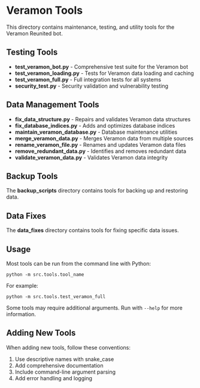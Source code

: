 # Veramon Tools

This directory contains maintenance, testing, and utility tools for the Veramon Reunited bot.

## Testing Tools

- **test_veramon_bot.py** - Comprehensive test suite for the Veramon bot
- **test_veramon_loading.py** - Tests for Veramon data loading and caching
- **test_veramon_full.py** - Full integration tests for all systems
- **security_test.py** - Security validation and vulnerability testing

## Data Management Tools

- **fix_data_structure.py** - Repairs and validates Veramon data structures
- **fix_database_indices.py** - Adds and optimizes database indices
- **maintain_veramon_database.py** - Database maintenance utilities
- **merge_veramon_data.py** - Merges Veramon data from multiple sources
- **rename_veramon_file.py** - Renames and updates Veramon data files
- **remove_redundant_data.py** - Identifies and removes redundant data
- **validate_veramon_data.py** - Validates Veramon data integrity

## Backup Tools

The **backup_scripts** directory contains tools for backing up and restoring data.

## Data Fixes

The **data_fixes** directory contains tools for fixing specific data issues.

## Usage

Most tools can be run from the command line with Python:

```
python -m src.tools.tool_name
```

For example:

```
python -m src.tools.test_veramon_full
```

Some tools may require additional arguments. Run with `--help` for more information.

## Adding New Tools

When adding new tools, follow these conventions:
1. Use descriptive names with snake_case
2. Add comprehensive documentation
3. Include command-line argument parsing
4. Add error handling and logging
